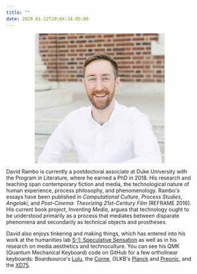 ```yaml
---
title: ""
date: 2020-01-22T20:04:34-05:00
---
```

<figure>
    <img src="avatar.jpg" alt="David Rambo portrait by L'Amour Foto" style="max-width:350px;display:block;margin-left:auto;margin-right:auto;">
</figure>

David Rambo is currently a postdoctoral associate at Duke University with the Program in Literature, where he earned a PhD in 2018. His research and teaching span contemporary fiction and media, the technological nature of human experience, process philosophy, and phenomenology. Rambo's essays have been published in <i>Computational Culture</i>, <i>Process Studies</i>, <i>Angelaki</i>, and <i>Post-Cinema: Theorizing 21st-Century Film</i> (REFRAME 2016). His current book project, <i>Inventing Media</i>, argues that technology ought to be understood primarily as a process that mediates between disparate phenomena and secondarily as technical objects and prostheses.

<p>David also enjoys tinkering and making things, which has entered into his work at the humanities lab <a href="https://s-1lab.org" alt="S-1: Speculative Sensation" target="_blank">S-1: Speculative Sensation</a> as well as in his research on media aesthetics and technoculture. You can see his QMK (Quantum Mechanical Keyboard) code on GitHub for a few ortholinear keyboards: Boardsource's <a href="https://github.com/DavidRambo/qmk_firmware/tree/master/keyboards/boardsource/lulu/keymaps/davidrambo" target="_blank" alt="Lulu QMK" target="_blank">Lulu</a>, the <a href="https://github.com/DavidRambo/qmk_firmware/tree/master/keyboards/crkbd/keymaps/davidrambo" target="_blank" alt="Corne QMK" target="_blank">Corne</a>, OLKB's <a href="https://github.com/DavidRambo/qmk_firmware/tree/master/keyboards/planck/keymaps/davidrambo" target="_blank" alt="Planck QMK">Planck</a> and <a href="https://github.com/DavidRambo/qmk_firmware/tree/master/keyboards/preonic/keymaps/davidrambo" target="_blank" alt="Preonic QMK">Preonic</a>, and the <a href="https://github.com/DavidRambo/qmk_firmware/tree/master/keyboards/xd75/keymaps/davidrambo" target="_blank" alt="XD75 QMK">XD75</a>.</p>
